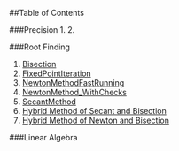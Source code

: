 ##Table of Contents

###Precision
1. 
2. 

###Root Finding
1. [Bisection](./bisect.md)
2. [FixedPointIteration](./FixedPointIteration.md)
3. [NewtonMethodFastRunning](./NewtonMethodfastrun.md)
4. [NewtonMethod_WithChecks](./newtonMethod_withCheck.md)
5. [SecantMethod](./secantMethod.md)
6. [Hybrid Method of Secant and Bisection](./hybrid_secan_bisect.md)
7. [Hybrid Method of Newton and Bisection](./hybrid_newton_bisect.md)

###Linear Algebra 


